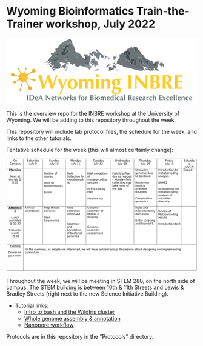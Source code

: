 # Wyoming Bioinformatics Train-the-Trainer workshop, July 2022

![](images/INBRE_logo_2021_gold_grey.jpg)


This is the overview repo for the INBRE workshop at the University of Wyoming. We will be adding to this repository throughout the week.

This repository will include lab protocol files, the schedule for the week, and links to the other tutorials. 

Tentative schedule for the week (this will almost certainly change):

![](images/Schedule.png)


Throughout the week, we will be meeting in STEM 280, on the north side of campus. The STEM building is between 10th & 11th Streets and Lewis & Bradley Streets (right next to the new Science Initiative Building).



- Tutorial links:
	- [Intro to bash and the WildIris cluster](https://github.com/seanharrington256/WildIris_tutorial)
	- [Whole genome assembly & annotation](https://github.com/seanharrington256/WY-T3-WGS-Tutorial)
	- [Nanopore workflow](https://github.com/seanharrington256/WildIris-Nanopore-Workflow)


Protocols are in this repository in the "Protocols" directory.